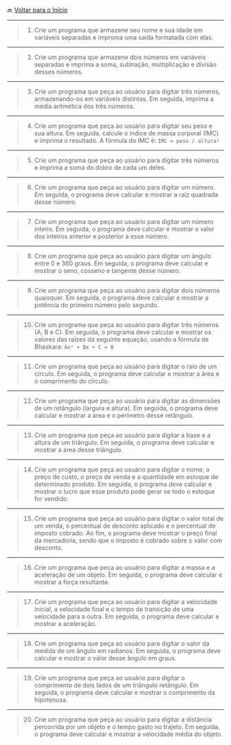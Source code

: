 🔙 [Voltar para o Início](https://github.com/4L1C3-R4BB1T/desenvolvimento-web "Voltar para o Início")

---

> 1. Crie um programa que armazene seu nome e sua idade em variáveis separadas e improma uma saída formatada com elas.
 
---

> 2. Crie um programa que armazene dois números em variáveis separadas e imprima a soma, subtração, multiplicação e divisão desses números.

---

> 3. Crie um programa que peça ao usuário para digitar três números, armazenando-os em variáveis distintas. Em seguida, imprima a média aritmética dos três números.

---

> 4. Crie um programa que peça ao usuário para digitar seu peso e sua altura. Em seguida, calcule o índice de massa corporal (IMC) e imprima o resultado. A fórmula do IMC é: ```IMC = peso / altura²```

--- 

> 5. Crie um programa que peça ao usuário para digitar três números e imprima a soma do dobro de cada um deles.

---

> 6. Crie um programa que peça ao usuário para digitar um número. Em seguida, o programa deve calcular e mostrar a raiz quadrada desse número.

---

> 7. Crie um programa que peça ao usuário para digitar um número inteiro. Em seguida, o programa deve calcular e mostrar o valor dos inteiros anterior e posterior a esse número.

---

> 8. Crie um programa que peça ao usuário para digitar um ângulo entre 0 e 360 graus. Em seguida, o programa deve calcular e mostrar o seno, cosseno e tangente desse número.

---

> 9. Crie um programa que peça ao usuário para digitar dois números quaisquer. Em seguida, o programa deve calcular e mostrar a potência do primeiro número pelo segundo.

---

> 10. Crie um programa que peça ao usuário para digitar três números (A, B e C). Em seguida, o programa deve calcular e mostrar os valores das raízes da seguinte equação, usando a fórmula de Bhaskara: ```Ax² + Bx + C = 0```

---

> 11. Crie um programa que peça ao usuário para digitar o raio de um círculo. Em seguida, o programa deve calcular e mostrar a área e o comprimento do círculo.

---

> 12. Crie um programa que peça ao usuário para digitar as dimensões de um retângulo (largura e altura). Em seguida, o programa deve calcular e mostrar a área e o perímetro desse retângulo.

---

> 13. Crie um programa que peça ao usuário para digitar a base e a altura de um triângulo. Em seguida, o programa deve calcular e mostrar a área desse triângulo.

---

> 14. Crie um programa que peça ao usuário para digitar o nome, o preço de custo, o preço de venda e a quantidade em estoque de determinado produto. Em seguida, o programa deve calcular e mostrar o lucro que esse produto pode gerar se todo o estoque for vendido.

---

> 15. Crie um programa que peça ao usuário para digitar o valor total de um venda, o percentual de desconto aplicado e o percentual de imposto cobrado. Ao fim, o programa deve mostrar o preço final da mercadoria, sendo que o imposto é cobrado sobre o valor com desconto.

---

> 16. Crie um programa que peça ao usuário para digitar a massa e a aceleração de um objeto. Em seguida, o programa deve calcular e mostrar a força resultante.

---

> 17. Crie um programa que peça ao usuário para digitar a velocidade inicial, a velocidade final e o tempo de transição de uma velocidade para a outra. Em seguida, o programa deve calcular e mostrar a aceleração.

---

> 18. Crie um programa que peça ao usuário para digitar o valor da medida de um ângulo em radianos. Em seguida, o programa deve calcular e mostrar o valor desse ângulo em graus.

---

> 19. Crie um programa que peça ao usuário para digitar o comprimento de dois lados de um triângulo retângulo. Em seguida, o programa deve calcular e mostrar o comprimento da hipotenusa.

---

> 20. Crie um programa que peça ao usuário para digitar a distância percorrida por um objeto e o tempo gasto no trajeto. Em seguida, o programa deve calcular e mostrar a velocidade média do objeto.
